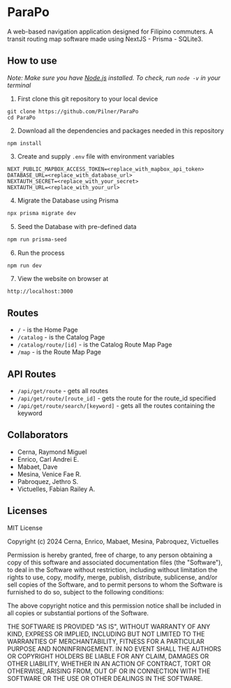 # ParaPo

A web-based navigation application designed for Filipino commuters. A transit routing map software made using NextJS - Prisma - SQLite3.

## How to use

_Note: Make sure you have [Node.js](https://nodejs.org/en/) installed. To check, run `node -v` in your terminal_

1. First clone this git repository to your local device

```
git clone https://github.com/Pilner/ParaPo
cd ParaPo
```

2. Download all the dependencies and packages needed in this repository

```
npm install
```

3. Create and supply `.env` file with environment variables

```env
NEXT_PUBLIC_MAPBOX_ACCESS_TOKEN=<replace_with_mapbox_api_token>
DATABASE_URL=<replace_with_database_url>
NEXTAUTH_SECRET=<replace_with_your_secret>
NEXTAUTH_URL=<replace_with_your_url>
```

4. Migrate the Database using Prisma

```bash
npx prisma migrate dev
```

5. Seed the Database with pre-defined data

```bash
npm run prisma-seed
```

6. Run the process

```bash
npm run dev
```

7. View the website on browser at

```
http://localhost:3000
```

## Routes

- `/` - is the Home Page
- `/catalog` - is the Catalog Page
- `/catalog/route/[id]` - is the Catalog Route Map Page
- `/map` - is the Route Map Page

## API Routes

- `/api/get/route` - gets all routes
- `/api/get/route/[route_id]` - gets the route for the route_id specified
- `/api/get/route/search/[keyword]` - gets all the routes containing the keyword

## Collaborators

- Cerna, Raymond Miguel
- Enrico, Carl Andrei E.
- Mabaet, Dave
- Mesina, Venice Fae R.
- Pabroquez, Jethro S.
- Victuelles, Fabian Railey A.

## Licenses

MIT License

Copyright (c) 2024 Cerna, Enrico, Mabaet, Mesina, Pabroquez, Victuelles

Permission is hereby granted, free of charge, to any person obtaining a copy
of this software and associated documentation files (the "Software"), to deal
in the Software without restriction, including without limitation the rights
to use, copy, modify, merge, publish, distribute, sublicense, and/or sell
copies of the Software, and to permit persons to whom the Software is
furnished to do so, subject to the following conditions:

The above copyright notice and this permission notice shall be included in all
copies or substantial portions of the Software.

THE SOFTWARE IS PROVIDED "AS IS", WITHOUT WARRANTY OF ANY KIND, EXPRESS OR
IMPLIED, INCLUDING BUT NOT LIMITED TO THE WARRANTIES OF MERCHANTABILITY,
FITNESS FOR A PARTICULAR PURPOSE AND NONINFRINGEMENT. IN NO EVENT SHALL THE
AUTHORS OR COPYRIGHT HOLDERS BE LIABLE FOR ANY CLAIM, DAMAGES OR OTHER
LIABILITY, WHETHER IN AN ACTION OF CONTRACT, TORT OR OTHERWISE, ARISING FROM,
OUT OF OR IN CONNECTION WITH THE SOFTWARE OR THE USE OR OTHER DEALINGS IN THE
SOFTWARE.
